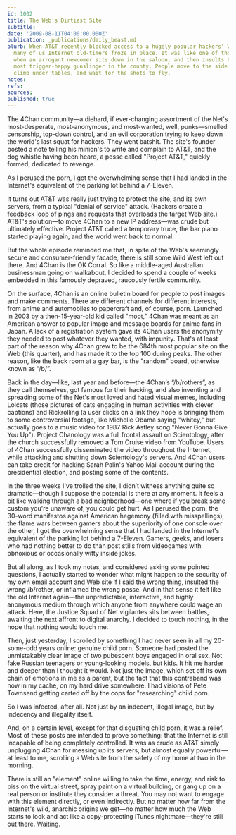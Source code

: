 ```yaml
---
id: 1002
title: The Web's Dirtiest Site
subtitle: 
date: '2009-08-11T04:00:00.000Z'
publication: _publications/daily_beast.md
blurb: When AT&T recently blocked access to a hugely popular hackers' Web site, 4chan.org,
  many of us Internet old-timers froze in place. It was like one of those bad Westerns,
  when an arrogant newcomer sits down in the saloon, and then insults the baddest,
  most trigger-happy gunslinger in the county. People move to the side of the room,
  climb under tables, and wait for the shots to fly.
notes: 
refs: 
sources: 
published: true
---
```

The 4Chan community—a diehard, if ever-changing assortment of the Net's most-desperate, most-anonymous, and most-wanted, well, punks—smelled censorship, top-down control, and an evil corporation trying to keep down the world's last squat for hackers. They went batshit. The site's founder posted a note telling his minion's to write and complain to AT&T, and the dog whistle having been heard, a posse called "Project AT&T," quickly formed, dedicated to revenge.

As I perused the porn, I got the overwhelming sense that I had landed in the Internet's equivalent of the parking lot behind a 7-Eleven.

It turns out AT&T was really just trying to protect the site, and its own servers, from a typical "denial of service" attack. (Hackers create a feedback loop of pings and requests that overloads the target Web site.) AT&T's solution—to move 4Chan to a new IP address—was crude but ultimately effective. Project AT&T called a temporary truce, the bar piano started playing again, and the world went back to normal.

But the whole episode reminded me that, in spite of the Web's seemingly secure and consumer-friendly facade, there is still some Wild West left out there. And 4Chan is the OK Corral. So like a middle-aged Australian businessman going on walkabout, I decided to spend a couple of weeks embedded in this famously depraved, raucously fertile community.

On the surface, 4Chan is an online bulletin board for people to post images and make comments. There are different channels for different interests, from anime and automobiles to papercraft and, of course, porn. Launched in 2003 by a then-15-year-old kid called "moot," 4Chan was meant as an American answer to popular image and message boards for anime fans in Japan. A lack of a registration system gave its 4Chan users the anonymity they needed to post whatever they wanted, with impunity. That's at least part of the reason why 4Chan grew to be the 684th most popular site on the Web (this quarter), and has made it to the top 100 during peaks. The other reason, like the back room at a gay bar, is the "random" board, otherwise known as “/b/”.

Back in the day—like, last year and before—the 4Chan’s “/b/rothers”, as they call themselves, got famous for their hacking, and also inventing and spreading some of the Net's most loved and hated visual memes, including Lolcats (those pictures of cats engaging in human activities with clever captions) and Rickrolling (a user clicks on a link they hope is bringing them to some controversial footage, like Michelle Obama saying "whitey," but actually goes to a music video for 1987 Rick Astley song "Never Gonna Give You Up"). Project Chanology was a full frontal assault on Scientology, after the church successfully removed a Tom Cruise video from YouTube. Users of 4Chan successfully disseminated the video throughout the Internet, while attacking and shutting down Scientology's servers. And 4Chan users can take credit for hacking Sarah Palin's Yahoo Mail account during the presidential election, and posting some of the contents.

In the three weeks I've trolled the site, I didn’t witness anything quite so dramatic—though I suppose the potential is there at any moment. It feels a bit like walking through a bad neighborhood—one where if you break some custom you're unaware of, you could get hurt. As I perused the porn, the 30-word manifestos against American hegemony (filled with misspellings), the flame wars between gamers about the superiority of one console over the other, I got the overwhelming sense that I had landed in the Internet's equivalent of the parking lot behind a 7-Eleven. Gamers, geeks, and losers who had nothing better to do than post stills from videogames with obnoxious or occasionally witty inside jokes.

But all along, as I took my notes, and considered asking some pointed questions, I actually started to wonder what might happen to the security of my own email account and Web site if I said the wrong thing, insulted the wrong /b/rother, or inflamed the wrong posse. And in that sense it felt like the old Internet again—the unpredictable, interactive, and highly anonymous medium through which anyone from anywhere could wage an attack. Here, the Justice Squad of Net vigilantes sits between battles, awaiting the next affront to digital anarchy. I decided to touch nothing, in the hope that nothing would touch me.

Then, just yesterday, I scrolled by something I had never seen in all my 20-some-odd years online: genuine child porn. Someone had posted the unmistakably clear image of two pubescent boys engaged in oral sex. Not fake Russian teenagers or young-looking models, but kids. It hit me harder and deeper than I thought it would. Not just the image, which set off its own chain of emotions in me as a parent, but the fact that this contraband was now in my cache, on my hard drive somewhere. I had visions of Pete Townsend getting carted off by the cops for "researching" child porn.

So I was infected, after all. Not just by an indecent, illegal image, but by indecency and illegality itself.

And, on a certain level, except for that disgusting child porn, it was a relief. Most of these posts are intended to prove something: that the Internet is still incapable of being completely controlled. It was as crude as AT&T simply unplugging 4Chan for messing up its servers, but almost equally powerful—at least to me, scrolling a Web site from the safety of my home at two in the morning.

There is still an "element" online willing to take the time, energy, and risk to piss on the virtual street, spray paint on a virtual building, or gang up on a real person or institute they consider a threat. You may not want to engage with this element directly, or even indirectly. But no matter how far from the Internet's wild, anarchic origins we get—no matter how much the Web starts to look and act like a copy-protecting iTunes nightmare—they're still out there. Waiting.
